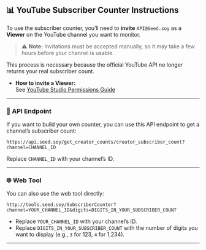 ## 📊 YouTube Subscriber Counter Instructions

To use the subscriber counter, you’ll need to **invite** `API@Seed.soy` as a **Viewer** on the YouTube channel you want to monitor.  
> ⚠️ **Note:** Invitations must be accepted manually, so it may take a few hours before your channel is usable.

This process is necessary because the official YouTube API no longer returns your real subscriber count.

- **How to invite a Viewer:**  
  See [YouTube Studio Permissions Guide](https://support.google.com/youtube/answer/9481328)

---

### 🔗 API Endpoint

If you want to build your own counter, you can use this API endpoint to get a channel’s subscriber count:

```
https://api.seed.soy/get_creator_counts/creator_subscriber_count?channel=CHANNEL_ID
```

Replace `CHANNEL_ID` with your channel’s ID.

---

### 🌐 Web Tool

You can also use the web tool directly:
```
http://tools.seed.soy/SubscriberCounter?channel=YOUR_CHANNEL_ID&digits=DIGITS_IN_YOUR_SUBSCRIBER_COUNT
```
- Replace `YOUR_CHANNEL_ID` with your channel’s ID.
- Replace `DIGITS_IN_YOUR_SUBSCRIBER_COUNT` with the number of digits you want to display (e.g., `3` for 123, `4` for 1,234).
---
